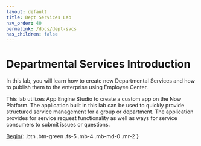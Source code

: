 ```yaml
---
layout: default
title: Dept Services Lab
nav_order: 40
permalink: /docs/dept-svcs
has_children: false
---
```


# Departmental Services Introduction
In this lab, you will learn how to create new Departmental Services and how to publish them to the enterprise using Employee Center.

This lab utilizes App Engine Studio to create a custom app on the Now Platform. The application built in this lab can be used to quickly provide structured service management for a group or department. The application provides for service request functionality as well as ways for service consumers to submit issues or questions.

[Begin][GuideLink]{: .btn .btn-green .fs-5 .mb-4 .mb-md-0 .mr-2 }

[GuideLink]: https://creatorworkflowsnow.github.io/lab-deptsvc/

